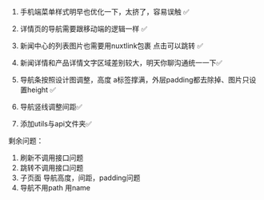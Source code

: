 1. 手机端菜单样式明早也优化一下，太挤了，容易误触 ✅
2. 详情页的导航需要跟移动端的逻辑一样 ✅
3. 新闻中心的列表图片也需要用nuxtlink包裹 点击可以跳转 ✅
4. 新闻详情和产品详情文字区域差别较大，明天你聊沟通统一一下✅
5. 导航条按照设计图调整，高度 a标签撑满，外层padding都去除掉、图片只设置height ✅

1. 导航竖线调整间距✅
2. 添加utils与api文件夹✅

剩余问题：
1. 刷新不调用接口问题
2. 跳转不调用接口问题
3. 子页面 导航高度，间距，padding问题
4. 导航不用path 用name